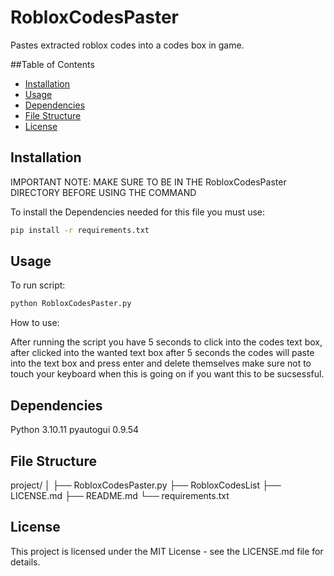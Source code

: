 # RobloxCodesPaster
 
Pastes extracted roblox codes into a codes box in game.

##Table of Contents

- [Installation](#installation)
- [Usage](#usage)
- [Dependencies](#dependencies)
- [File Structure](#file-structure)
- [License](#license)

## Installation

IMPORTANT NOTE: MAKE SURE TO BE IN THE RobloxCodesPaster DIRECTORY BEFORE USING THE COMMAND

To install the Dependencies needed for this file you must use:
	
```bash
pip install -r requirements.txt
```

## Usage

To run script:

```bash
python RobloxCodesPaster.py
```

How to use:

After running the script you have 5 seconds to click into the codes text box,
after clicked into the wanted text box after 5 seconds the codes will paste into the text box and press enter and delete themselves make sure not to touch your keyboard when this is going on if you want this to be sucsessful.


## Dependencies

Python 3.10.11
pyautogui 0.9.54


## File Structure

project/
│
├── RobloxCodesPaster.py
├── RobloxCodesList
├── LICENSE.md
├── README.md
└── requirements.txt

## License

This project is licensed under the MIT License - see the LICENSE.md file for details.